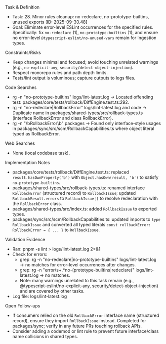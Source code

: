 Task & Definition
- Task: 28. Minor rules cleanup: no-redeclare, no-prototype-builtins, unused exports [ID: 2025-09-30.48]
- Goal: Eliminate error-level ESLint occurrences for the specified rules. Specifically: fix `no-redeclare` (1), `no-prototype-builtins` (1), and ensure no error-level `@typescript-eslint/no-unused-vars` remain for Ingestion types.

Constraints/Risks
- Keep changes minimal and focused; avoid touching unrelated warnings (e.g., `no-explicit-any`, `security/detect-object-injection`).
- Respect monorepo rules and path depth limits.
- Tests/lint output is voluminous; capture outputs to logs files.

Code Searches
- rg -n "no-prototype-builtins" logs/lint-latest.log → Located offending test: packages/core/tests/rollback/DiffEngine.test.ts:292.
- rg -n "no-redeclare|RollbackError" logs/lint-latest.log and code → Duplicate name in packages/shared-types/src/rollback-types.ts (interface RollbackError and class RollbackError).
- rg -n "\\bRollbackError\\b" packages → Found only interface-style usages in packages/sync/src/scm/RollbackCapabilities.ts where object literal typed as RollbackError.

Web Searches
- None (local codebase task).

Implementation Notes
- packages/core/tests/rollback/DiffEngine.test.ts: replaced `result.hasOwnProperty('b')` with `Object.hasOwn(result, 'b')` to satisfy `no-prototype-builtins`.
- packages/shared-types/src/rollback-types.ts: renamed interface `RollbackError` (structured record) to `RollbackIssue`; updated `RollbackResult.errors` to `RollbackIssue[]` to resolve redeclaration with the `RollbackError` class.
- packages/shared-types/src/index.ts: added `RollbackIssue` to exported types.
- packages/sync/src/scm/RollbackCapabilities.ts: updated imports to `type RollbackIssue` and converted all typed literals `const rollbackError: RollbackError = { ... }` to `RollbackIssue`.

Validation Evidence
- Ran: pnpm -s lint > logs/lint-latest.log 2>&1
- Check for errors:
  - grep: rg -n "no-redeclare|no-prototype-builtins" logs/lint-latest.log → no matches for error-level occurrences after changes.
  - grep: rg -n "error\\s+.*no-(prototype-builtins|redeclare)" logs/lint-latest.log → no matches.
  - Note: many warnings unrelated to this task remain (e.g., @typescript-eslint/no-explicit-any, security/detect-object-injection) and are covered by other tasks.
- Log file: logs/lint-latest.log

Open Follow-ups
- If consumers relied on the old `RollbackError` interface name (structured record), ensure they import `RollbackIssue` instead. Completed for packages/sync; verify in any future PRs touching rollback APIs.
- Consider adding a codemod or lint rule to prevent future interface/class name collisions in shared types.
